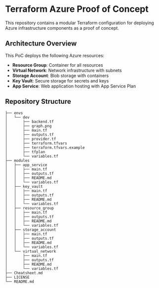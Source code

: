 # Terraform Azure Proof of Concept

This repository contains a modular Terraform configuration for deploying Azure infrastructure components as a proof of concept.

## Architecture Overview

This PoC deploys the following Azure resources:

- **Resource Group**: Container for all resources
- **Virtual Network**: Network infrastructure with subnets
- **Storage Account**: Blob storage with containers
- **Key Vault**: Secure storage for secrets and keys
- **App Service**: Web application hosting with App Service Plan

## Repository Structure

```text
├── envs
│   └── dev
│       ├── backend.tf
│       ├── graph.png
│       ├── main.tf
│       ├── outputs.tf
│       ├── provider.tf
│       ├── terraform.tfvars
│       ├── terraform.tfvars.example
│       ├── tfplan
│       └── variables.tf
├── modules
│   ├── app_service
│   │   ├── main.tf
│   │   ├── outputs.tf
│   │   ├── README.md
│   │   └── variables.tf
│   ├── key_vault
│   │   ├── main.tf
│   │   ├── outputs.tf
│   │   ├── README.md
│   │   └── variables.tf
│   ├── resource_group
│   │   ├── main.tf
│   │   ├── outputs.tf
│   │   ├── README.md
│   │   └── variables.tf
│   ├── storage_account
│   │   ├── main.tf
│   │   ├── outputs.tf
│   │   ├── README.md
│   │   └── variables.tf
│   └── virtual_network
│       ├── main.tf
│       ├── outputs.tf
│       ├── README.md
│       └── variables.tf
├── Cheatsheet.md
├── LICENSE
└── README.md
```
